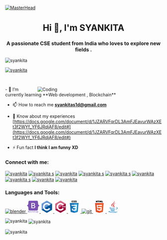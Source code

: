 [![MasterHead](https://export-download.canva.com/hyiRo/DAE8qghyiRo/6/0/0001-22779431536.jpg?X-Amz-Algorithm=AWS4-HMAC-SHA256&X-Amz-Credential=AKIAJHKNGJLC2J7OGJ6Q%2F20220401%2Fus-east-1%2Fs3%2Faws4_request&X-Amz-Date=20220401T023722Z&X-Amz-Expires=63420&X-Amz-Signature=dcda1d38b57430e4936ec56cf62b6fbf29e269b9cec9535fccbbb89184b2249c&X-Amz-SignedHeaders=host&response-content-disposition=attachment%3B%20filename%2A%3DUTF-8%27%27Yellow%2520Professional%2520Gradient%2520App%2520Development%2520Mind%2520Map%2520Graph.jpg&response-expires=Fri%2C%2001%20Apr%202022%2020%3A14%3A22%20GMT)](https://github.com/syankit)

<h1 align="center">Hi 👋, I'm SYANKITA</h1>
<h3 align="center">A passionate CSE student from India who loves to explore new fields .</h3>

<p align="left"> <img src="https://komarev.com/ghpvc/?username=syankita&label=Profile%20views&color=0e75b6&style=flat" alt="syankita" /> </p>

<p align="left"> <a href="https://github.com/ryo-ma/github-profile-trophy"><img src="https://github-profile-trophy.vercel.app/?username=syankita" alt="syankita" /></a> </p>

<p align="left"> <a href="https://twitter.com/" target="blank"><img src="https://img.shields.io/twitter/follow/?logo=twitter&style=for-the-badge" alt="" /></a> </p>
<img align="right" alt="Coding" width="400" src="https://www.worldbook.com/images/WBBlog_KidsCoding.jpg">
- 🌱 I’m currently learning **Web development , Blockchain**

- 📫 How to reach me **syankitas1d@gmail.com**

- 📄 Know about my experiences [https://docs.google.com/document/d/1JZARVFqrDL3AmFJEavurWAzXEt3f2WYf_YF6JRdjAF8/edit#](https://docs.google.com/document/d/1JZARVFqrDL3AmFJEavurWAzXEt3f2WYf_YF6JRdjAF8/edit#)

- ⚡ Fun fact **I think I am funny XD**

<h3 align="left">Connect with me:</h3>
<p align="left">
<a href="https://codepen.io/syankita" target="blank"><img align="center" src="https://raw.githubusercontent.com/rahuldkjain/github-profile-readme-generator/master/src/images/icons/Social/codepen.svg" alt="syankita" height="30" width="40" /></a>
<a href="[https://linkedin.com/in/syankita s](https://www.linkedin.com/in/syankita-s-a477861b7/)" target="blank"><img align="center" src="https://raw.githubusercontent.com/rahuldkjain/github-profile-readme-generator/master/src/images/icons/Social/linked-in-alt.svg" alt="syankita s" height="30" width="40" /></a>
<a href="https://stackoverflow.com/users/syankita" target="blank"><img align="center" src="https://raw.githubusercontent.com/rahuldkjain/github-profile-readme-generator/master/src/images/icons/Social/stack-overflow.svg" alt="syankita" height="30" width="40" /></a>
<a href="https://fb.com/syankita s" target="blank"><img align="center" src="https://raw.githubusercontent.com/rahuldkjain/github-profile-readme-generator/master/src/images/icons/Social/facebook.svg" alt="syankita s" height="30" width="40" /></a>
<a href="https://instagram.com/syankita s" target="blank"><img align="center" src="https://raw.githubusercontent.com/rahuldkjain/github-profile-readme-generator/master/src/images/icons/Social/instagram.svg" alt="syankita s" height="30" width="40" /></a>
<a href="https://www.codechef.com/users/syankita" target="blank"><img align="center" src="https://cdn.jsdelivr.net/npm/simple-icons@3.1.0/icons/codechef.svg" alt="syankita" height="30" width="40" /></a>
<a href="https://www.hackerrank.com/syankita s" target="blank"><img align="center" src="https://raw.githubusercontent.com/rahuldkjain/github-profile-readme-generator/master/src/images/icons/Social/hackerrank.svg" alt="syankita s" height="30" width="40" /></a>
<a href="https://codeforces.com/profile/syankita" target="blank"><img align="center" src="https://raw.githubusercontent.com/rahuldkjain/github-profile-readme-generator/master/src/images/icons/Social/codeforces.svg" alt="syankita" height="30" width="40" /></a>
<a href="https://www.leetcode.com/syankita" target="blank"><img align="center" src="https://raw.githubusercontent.com/rahuldkjain/github-profile-readme-generator/master/src/images/icons/Social/leet-code.svg" alt="syankita" height="30" width="40" /></a>
</p>

<h3 align="left">Languages and Tools:</h3>
<p align="left"> <a href="https://www.blender.org/" target="_blank" rel="noreferrer"> <img src="https://download.blender.org/branding/community/blender_community_badge_white.svg" alt="blender" width="40" height="40"/> </a> <a href="https://getbootstrap.com" target="_blank" rel="noreferrer"> <img src="https://raw.githubusercontent.com/devicons/devicon/master/icons/bootstrap/bootstrap-plain-wordmark.svg" alt="bootstrap" width="40" height="40"/> </a> <a href="https://www.cprogramming.com/" target="_blank" rel="noreferrer"> <img src="https://raw.githubusercontent.com/devicons/devicon/master/icons/c/c-original.svg" alt="c" width="40" height="40"/> </a> <a href="https://www.w3schools.com/cpp/" target="_blank" rel="noreferrer"> <img src="https://raw.githubusercontent.com/devicons/devicon/master/icons/cplusplus/cplusplus-original.svg" alt="cplusplus" width="40" height="40"/> </a> <a href="https://www.w3schools.com/css/" target="_blank" rel="noreferrer"> <img src="https://raw.githubusercontent.com/devicons/devicon/master/icons/css3/css3-original-wordmark.svg" alt="css3" width="40" height="40"/> </a> <a href="https://git-scm.com/" target="_blank" rel="noreferrer"> <img src="https://www.vectorlogo.zone/logos/git-scm/git-scm-icon.svg" alt="git" width="40" height="40"/> </a> <a href="https://www.w3.org/html/" target="_blank" rel="noreferrer"> <img src="https://raw.githubusercontent.com/devicons/devicon/master/icons/html5/html5-original-wordmark.svg" alt="html5" width="40" height="40"/> </a> <a href="https://www.java.com" target="_blank" rel="noreferrer"> <img src="https://raw.githubusercontent.com/devicons/devicon/master/icons/java/java-original.svg" alt="java" width="40" height="40"/> </a> </p>

<p><img align="left" src="https://github-readme-stats.vercel.app/api/top-langs?username=syankita&show_icons=true&locale=en&layout=compact" alt="syankita" /></p>

<p>&nbsp;<img align="center" src="https://github-readme-stats.vercel.app/api?username=syankita&show_icons=true&locale=en" alt="syankita" /></p>

<p><img align="center" src="https://github-readme-streak-stats.herokuapp.com/?user=syankita&" alt="syankita" /></p>
